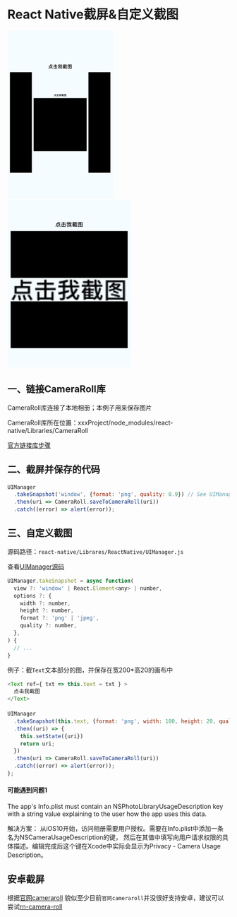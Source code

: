 # React Native截屏&自定义截图

![全屏截图](./screencast/image1.png)
![自定义截图](./screencast/image2.png)

## 一、链接CameraRoll库
CameraRoll库连接了本地相册；本例子用来保存图片

CameraRoll库所在位置：xxxProject/node_modules/react-native/Libraries/CameraRoll

[官方链接库步骤](https://facebook.github.io/react-native/docs/linking-libraries-ios.html#content)

## 二、截屏并保存的代码
```javascript
UIManager
  .takeSnapshot('window', {format: 'png', quality: 0.9}) // See UIManager.js for options
  .then(uri => CameraRoll.saveToCameraRoll(uri))
  .catch((error) => alert(error));
```

## 三、自定义截图
源码路径：`react-native/Librares/ReactNative/UIManager.js`

查看[UIManager源码](https://github.com/facebook/react-native/blob/master/Libraries/ReactNative/UIManager.js)
```javascript
UIManager.takeSnapshot = async function(
  view ?: 'window' | React.Element<any> | number,
  options ?: {
    width ?: number,
    height ?: number,
    format ?: 'png' | 'jpeg',
    quality ?: number,
  },
) {
  // ...
}
```

例子：截`Text`文本部分的图，并保存在宽200*高20的画布中
```javascript
<Text ref={ txt => this.text = txt } >
  点击我截图
</Text>

UIManager
  .takeSnapshot(this.text, {format: 'png', width: 100, height: 20, quality: 1})
  .then((uri) => {
    this.setState({uri})
    return uri;
  })
  .then(uri => CameraRoll.saveToCameraRoll(uri))
  .catch((error) => alert(error));
};
```

#### 可能遇到问题1
The app's Info.plist must contain an NSPhotoLibraryUsageDescription key with
a string value explaining to the user how the app uses this data.

解决方案：
从iOS10开始，访问相册需要用户授权。需要在Info.plist中添加一条名为NSCameraUsageDescription的键，
然后在其值中填写向用户请求权限的具体描述。编辑完成后这个键在Xcode中实际会显示为Privacy - Camera Usage Description。


## 安卓截屏
根据[官网cameraroll](http://facebook.github.io/react-native/releases/0.39/docs/cameraroll.html)
貌似至少目前`官网cameraroll`并没很好支持安卓，建议可以尝试[rn-camera-roll](https://github.com/bamlab/rn-camera-roll)
